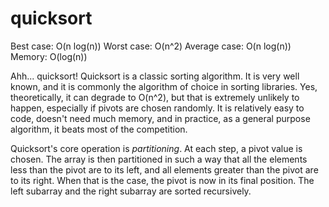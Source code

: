 # quicksort

Best case: O(n log(n))
Worst case: O(n^2)
Average case: O(n log(n))
Memory: O(log(n))

Ahh... quicksort! Quicksort is a classic sorting algorithm. It is very well known, and it is commonly the algorithm of choice in sorting libraries. Yes, theoretically, it can degrade to O(n^2), but that is extremely unlikely to happen, especially if pivots are chosen randomly. It is relatively easy to code, doesn't need much memory, and in practice, as a general purpose algorithm, it beats most of the competition.

Quicksort's core operation is *partitioning*. At each step, a pivot value is chosen. The array is then partitioned in such a way that all the elements less than the pivot are to its left, and all elements greater than the pivot are to its right. When that is the case, the pivot is now in its final position. The left subarray and the right subarray are sorted recursively.
